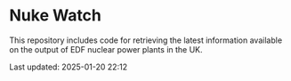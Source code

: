 # Nuke Watch

This repository includes code for retrieving the latest information available on the output of EDF nuclear power plants in the UK.

Last updated: 2025-01-20 22:12